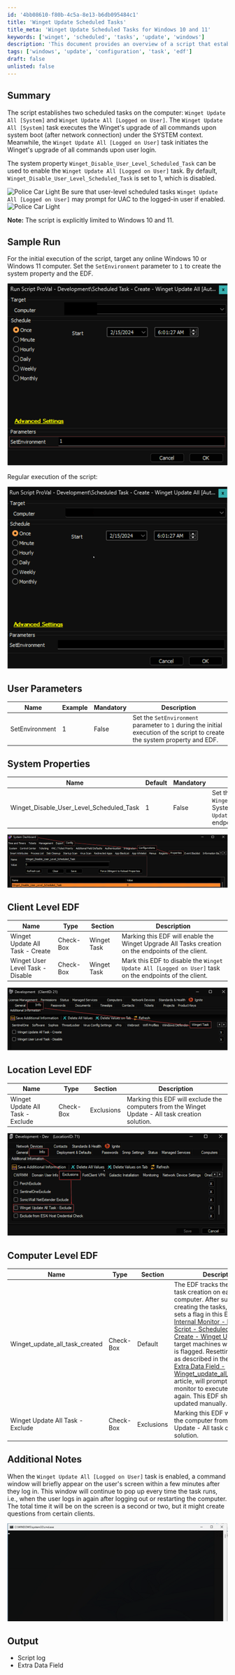 ```yaml
---
id: '4bb08610-f80b-4c5a-8e13-b6db095484c1'
title: 'Winget Update Scheduled Tasks'
title_meta: 'Winget Update Scheduled Tasks for Windows 10 and 11'
keywords: ['winget', 'scheduled', 'tasks', 'update', 'windows']
description: 'This document provides an overview of a script that establishes scheduled tasks for Winget updates on Windows 10 and 11. It details the parameters, system properties, and the behavior of user-level scheduled tasks, including how to enable and configure them.'
tags: ['windows', 'update', 'configuration', 'task', 'edf']
draft: false
unlisted: false
---
```

## Summary

The script establishes two scheduled tasks on the computer: `Winget Update All [System]` and `Winget Update All [Logged on User]`. The `Winget Update All [System]` task executes the Winget's upgrade of all commands upon system boot (after network connection) under the SYSTEM context. Meanwhile, the `Winget Update All [Logged on User]` task initiates the Winget's upgrade of all commands upon user login.

The system property `Winget_Disable_User_Level_Scheduled_Task` can be used to enable the `Winget Update All [Logged on User]` task. By default, `Winget_Disable_User_Level_Scheduled_Task` is set to 1, which is disabled.

![Police Car Light](https://c.tenor.com/8vSJsVW-1pQAAAAj/police-car-light-joypixels.gif) Be sure that user-level scheduled tasks `Winget Update All [Logged on User]` may prompt for UAC to the logged-in user if enabled. ![Police Car Light](https://c.tenor.com/8vSJsVW-1pQAAAAj/police-car-light-joypixels.gif)

**Note:** The script is explicitly limited to Windows 10 and 11.

## Sample Run

For the initial execution of the script, target any online Windows 10 or Windows 11 computer. Set the `SetEnvironment` parameter to `1` to create the system property and the EDF.

![Initial Execution](../../../static/img/Scheduled-Task---Create---Winget-Update-All-Autofix/image_1.png)

Regular execution of the script:

![Regular Execution](../../../static/img/Scheduled-Task---Create---Winget-Update-All-Autofix/image_2.png)

## User Parameters

| Name                | Example | Mandatory | Description                                                                                     |
|---------------------|---------|-----------|-------------------------------------------------------------------------------------------------|
| SetEnvironment       | 1       | False     | Set the `SetEnvironment` parameter to `1` during the initial execution of the script to create the system property and EDF. |

## System Properties

| Name                                          | Default | Mandatory | Description                                                                                                           |
|-----------------------------------------------|---------|-----------|-----------------------------------------------------------------------------------------------------------------------|
| Winget_Disable_User_Level_Scheduled_Task     | 1       | False     | Set the `Winget_Disable_User_Level_Scheduled_Task` System Property to `0` to enable the `Winget Update All [Logged on User]` task on the endpoints. |

![System Properties](../../../static/img/Scheduled-Task---Create---Winget-Update-All-Autofix/image_3.png)

## Client Level EDF

| Name                               | Type      | Section     | Description                                                                                          |
|------------------------------------|-----------|-------------|------------------------------------------------------------------------------------------------------|
| Winget Update All Task - Create    | Check-Box | Winget Task | Marking this EDF will enable the Winget Upgrade All Tasks creation on the endpoints of the client.   |
| Winget User Level Task - Disable    | Check-Box | Winget Task | Mark this EDF to disable the `Winget Update All [Logged on User]` task on the endpoints of the client. |

![Client Level EDF](../../../static/img/Scheduled-Task---Create---Winget-Update-All-Autofix/image_4.png)

## Location Level EDF

| Name                               | Type      | Section     | Description                                                                                          |
|------------------------------------|-----------|-------------|------------------------------------------------------------------------------------------------------|
| Winget Update All Task - Exclude    | Check-Box | Exclusions  | Marking this EDF will exclude the computers from the Winget Update - All task creation solution.     |

![Location Level EDF](../../../static/img/Scheduled-Task---Create---Winget-Update-All-Autofix/image_5.png)

## Computer Level EDF

| Name                               | Type      | Section     | Description                                                                                          |
|------------------------------------|-----------|-------------|------------------------------------------------------------------------------------------------------|
| Winget_update_all_task_created     | Check-Box | Default     | The EDF tracks the success of task creation on each computer. After successfully creating the tasks, the script sets a flag in this EDF. The [Internal Monitor - Execute Script - Scheduled Task - Create - Winget Update](https://proval.itglue.com/DOC-5078775-14825214) will not target machines where this EDF is flagged. Resetting this EDF, as described in the [Reset - Extra Data Field - Winget_update_all_task_created](https://proval.itglue.com/DOC-5078775-14825940) article, will prompt the internal monitor to execute the script again. This EDF should not be updated manually. |
| Winget Update All Task - Exclude    | Check-Box | Exclusions  | Marking this EDF will exclude the computer from the Winget Update - All task creation solution.     |

## Additional Notes

When the `Winget Update All [Logged on User]` task is enabled, a command window will briefly appear on the user's screen within a few minutes after they log in. This window will continue to pop up every time the task runs, i.e., when the user logs in again after logging out or restarting the computer. The total time it will be on the screen is a second or two, but it might create questions from certain clients.

![Additional Notes](../../../static/img/Scheduled-Task---Create---Winget-Update-All-Autofix/image_6.png)

## Output

- Script log
- Extra Data Field







